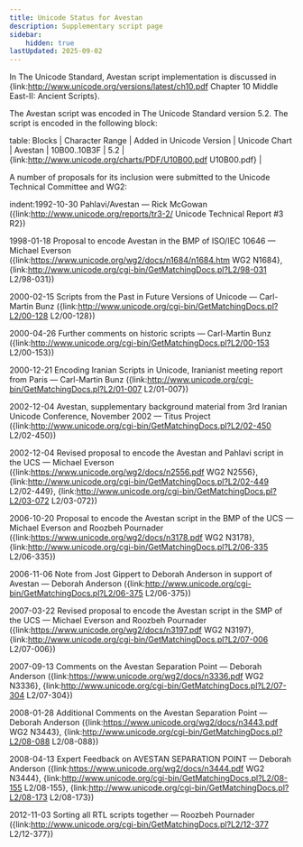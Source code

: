 ```yaml
---
title: Unicode Status for Avestan
description: Supplementary script page
sidebar:
    hidden: true
lastUpdated: 2025-09-02
---
```


In The Unicode Standard, Avestan script implementation is discussed in {link:http://www.unicode.org/versions/latest/ch10.pdf Chapter 10 Middle East-II: Ancient Scripts}.

[comment]: # (end of intro)

[comment]: # (start of blocks)

The Avestan  script was encoded in The Unicode Standard version 5.2. The script is encoded in the following block:

table:
Blocks | Character Range | Added in Unicode Version | Unicode Chart |
Avestan | 10B00..10B3F | 5.2 | {link:http://www.unicode.org/charts/PDF/U10B00.pdf U10B00.pdf} |

[comment]: # (end of blocks)

[comment]: # (start of chars)



[comment]: # (end of chars)

[comment]: # (start of rest)

A number of proposals for its inclusion were submitted to the Unicode Technical Committee and WG2:

indent:1992-10-30 Pahlavi/Avestan — Rick McGowan ({link:http://www.unicode.org/reports/tr3-2/ Unicode Technical Report #3 R2})

1998-01-18 Proposal to encode Avestan in the BMP of ISO/IEC 10646 — Michael Everson ({link:https://www.unicode.org/wg2/docs/n1684/n1684.htm WG2 N1684}, {link:http://www.unicode.org/cgi-bin/GetMatchingDocs.pl?L2/98-031 L2/98-031})

2000-02-15 Scripts from the Past in Future Versions of Unicode — Carl-Martin Bunz ({link:http://www.unicode.org/cgi-bin/GetMatchingDocs.pl?L2/00-128 L2/00-128})

2000-04-26 Further comments on historic scripts — Carl-Martin Bunz ({link:http://www.unicode.org/cgi-bin/GetMatchingDocs.pl?L2/00-153 L2/00-153})

2000-12-21 Encoding Iranian Scripts in Unicode, Iranianist meeting report from Paris — Carl-Martin Bunz ({link:http://www.unicode.org/cgi-bin/GetMatchingDocs.pl?L2/01-007 L2/01-007})

2002-12-04 Avestan, supplementary background material from 3rd Iranian Unicode Conference, November 2002 — Titus Project ({link:http://www.unicode.org/cgi-bin/GetMatchingDocs.pl?L2/02-450 L2/02-450})

2002-12-04 Revised proposal to encode the Avestan and Pahlavi script in the UCS — Michael Everson ({link:https://www.unicode.org/wg2/docs/n2556.pdf WG2 N2556}, {link:http://www.unicode.org/cgi-bin/GetMatchingDocs.pl?L2/02-449 L2/02-449}, {link:http://www.unicode.org/cgi-bin/GetMatchingDocs.pl?L2/03-072 L2/03-072})

2006-10-20 Proposal to encode the Avestan script in the BMP of the UCS — Michael Everson and Roozbeh Pournader ({link:https://www.unicode.org/wg2/docs/n3178.pdf WG2 N3178}, {link:http://www.unicode.org/cgi-bin/GetMatchingDocs.pl?L2/06-335 L2/06-335})

2006-11-06 Note from Jost Gippert to Deborah Anderson in support of Avestan — Deborah Anderson ({link:http://www.unicode.org/cgi-bin/GetMatchingDocs.pl?L2/06-375 L2/06-375})

2007-03-22 Revised proposal to encode the Avestan script in the SMP of the UCS — Michael Everson and Roozbeh Pournader ({link:https://www.unicode.org/wg2/docs/n3197.pdf WG2 N3197}, {link:http://www.unicode.org/cgi-bin/GetMatchingDocs.pl?L2/07-006 L2/07-006})

2007-09-13 Comments on the Avestan Separation Point — Deborah Anderson ({link:https://www.unicode.org/wg2/docs/n3336.pdf WG2 N3336}, {link:http://www.unicode.org/cgi-bin/GetMatchingDocs.pl?L2/07-304 L2/07-304})

2008-01-28 Additional Comments on the Avestan Separation Point — Deborah Anderson ({link:https://www.unicode.org/wg2/docs/n3443.pdf WG2 N3443}, {link:http://www.unicode.org/cgi-bin/GetMatchingDocs.pl?L2/08-088 L2/08-088})

2008-04-13 Expert Feedback on AVESTAN SEPARATION POINT — Deborah Anderson ({link:https://www.unicode.org/wg2/docs/n3444.pdf WG2 N3444}, {link:http://www.unicode.org/cgi-bin/GetMatchingDocs.pl?L2/08-155 L2/08-155}, {link:http://www.unicode.org/cgi-bin/GetMatchingDocs.pl?L2/08-173 L2/08-173})

2012-11-03 Sorting all RTL scripts together — Roozbeh Pournader ({link:http://www.unicode.org/cgi-bin/GetMatchingDocs.pl?L2/12-377 L2/12-377})
